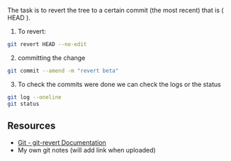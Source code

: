 The task is to revert the tree to a certain commit (the most recent) that is ( HEAD ). 

1. To revert:
```bash
git revert HEAD --no-edit
```
2. committing the change
```bash
git commit --amend -m "revert beta"
```
3. To check the commits were done we can check the logs or the status
```bash
git log --oneline
git status
```
## Resources
- [Git - git-revert Documentation](https://git-scm.com/docs/git-revert)
- My own git notes (will add link when uploaded)